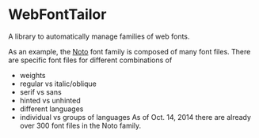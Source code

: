 WebFontTailor
=============

A library to automatically manage families of web fonts.

As an example, the [Noto](https://www.google.com/get/noto/) font family is composed of many font files. There are specific font files for different combinations of 
* weights 
* regular vs italic/oblique
* serif vs sans
* hinted vs unhinted
* different languages
* individual vs groups of languages
As of Oct. 14, 2014 there are already over 300 font files in the Noto family.

